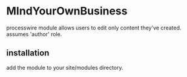 MIndYourOwnBusiness
===================

processwire module allows users to edit only content they've created. assumes 'author' role.

## installation

add the module to your site/modules directory.

